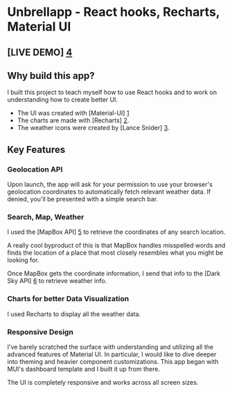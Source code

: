 # Unbrellapp - React hooks, Recharts, Material UI

## [LIVE DEMO] [4]



## Why build this app?

I built this project to teach myself how to use React hooks and to work on understanding how to create better UI. 

* The UI was created with [Material-UI] [1]
* The charts are made with [Recharts] [2]. 
* The weather icons were created by [Lance Snider] [3].


## Key Features

### Geolocation API

Upon launch, the app will ask for your permission to use your browser's geolocation coordinates to automatically fetch relevant weather data. If denied, you'll be presented with a simple search bar.

### Search, Map, Weather

I used the [MapBox API] [5] to retrieve the coordinates of any search location. 

A really cool byproduct of this is that MapBox handles misspelled words and finds the location of a place that most closely resembles what you might be looking for.

Once MapBox gets the coordinate information, I send that info to the [Dark Sky API] [6] to retrieve weather info.

### Charts for better Data Visualization

I used Recharts to display all the weather data.

### Responsive Design

I've barely scratched the surface with understanding and utilizing all the advanced features of Material UI. In particular, I would like to dive deeper into theming and heavier component customizations. This app began with MUI's dashboard template and I built it up from there.


The UI is completely responsive and works across all screen sizes.


[1]: https://material-ui.com/       "Material-UI"
[2]: https://https://recharts.org/en-US/  "Recharts"
[3]: https://codecanyon.net/user/dxc "Lance Snider"
[4]: https://umbrellapp.now.sh "DEMO"
[5]: https://mapbox.com "MapBox API"
[6]: https://darksky.net "Dark Sky API"